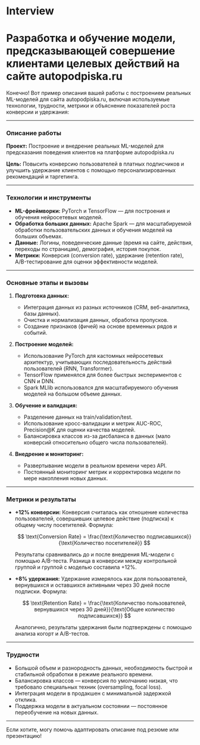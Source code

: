# Interview

# Разработка и обучение модели, предсказывающей совершение клиентами целевых действий на сайте autopodpiska.ru


Конечно! Вот пример описания вашей работы с построением реальных ML-моделей для сайта autopodpiska.ru, включая используемые технологии, трудности, метрики и объяснение показателей роста конверсии и удержания:

---

### Описание работы

**Проект:** Построение и внедрение реальных ML-моделей для предсказания поведения клиентов на платформе autopodpiska.ru

**Цель:** Повысить конверсию пользователей в платных подписчиков и улучшить удержание клиентов с помощью персонализированных рекомендаций и таргетинга.

---

### Технологии и инструменты

* **ML-фреймворки:** PyTorch и TensorFlow — для построения и обучения нейросетевых моделей.
* **Обработка больших данных:** Apache Spark — для масштабируемой обработки пользовательских данных и обучения моделей на больших объемах.
* **Данные:** Логины, поведенческие данные (время на сайте, действия, переходы по страницам), демография, история покупок.
* **Метрики:** Конверсия (conversion rate), удержание (retention rate), A/B-тестирование для оценки эффективности моделей.

---

### Основные этапы и вызовы

1. **Подготовка данных:**

   * Интеграция данных из разных источников (CRM, веб-аналитика, базы данных).
   * Очистка и нормализация данных, обработка пропусков.
   * Создание признаков (фичей) на основе временных рядов и событий.

2. **Построение моделей:**

   * Использование PyTorch для кастомных нейросетевых архитектур, учитывающих последовательность действий пользователей (RNN, Transformer).
   * TensorFlow применялся для более быстрых экспериментов с CNN и DNN.
   * Spark MLlib использовался для масштабируемого обучения моделей на большом объеме данных.

3. **Обучение и валидация:**

   * Разделение данных на train/validation/test.
   * Использование кросс-валидации и метрик AUC-ROC, Precision\@K для оценки качества моделей.
   * Балансировка классов из-за дисбаланса в данных (мало конверсий относительно общего числа пользователей).

4. **Внедрение и мониторинг:**

   * Развертывание модели в реальном времени через API.
   * Постоянный мониторинг метрик и корректировка модели по мере накопления новых данных.

---

### Метрики и результаты

* **+12% конверсии:**
  Конверсия считалась как отношение количества пользователей, совершивших целевое действие (подписка) к общему числу посетителей.
  Формула:

  $$
  \text{Conversion Rate} = \frac{\text{Количество подписавшихся}}{\text{Количество посетителей}}
  $$

  Результаты сравнивались до и после внедрения ML-модели с помощью A/B-теста.
  Разница в конверсии между контрольной группой и группой с моделью составила +12%.

* **+8% удержания:**
  Удержание измерялось как доля пользователей, вернувшихся и оставшихся активными через 30 дней после подписки.
  Формула:

  $$
  \text{Retention Rate} = \frac{\text{Количество пользователей, вернувшихся через 30 дней}}{\text{Общее количество подписавшихся}}
  $$

  Аналогично, результаты удержания были подтверждены с помощью анализа когорт и A/B-тестов.

---

### Трудности

* Большой объем и разнородность данных, необходимость быстрой и стабильной обработки в режиме реального времени.
* Балансировка классов — конверсия по умолчанию низкая, что требовало специальных техник (oversampling, focal loss).
* Интеграция модели в продакшен с минимальной задержкой отклика.
* Поддержка модели в актуальном состоянии — постоянное переобучение на новых данных.

---

Если хотите, могу помочь адаптировать описание под резюме или презентацию!

